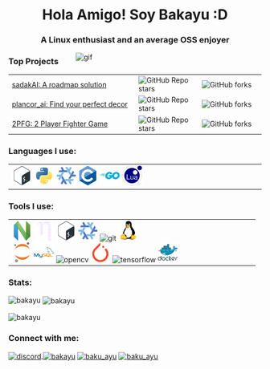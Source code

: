 <h1 align="center">Hola Amigo! Soy Bakayu :D</h1>
<h3 align="center">A Linux enthusiast and an average OSS enjoyer</h3>

<img align="right" src=".data/rei_plush_b.gif" alt="gif" width="370"/>
<!--
<ul align="left">
<li> Currently Developing <a href="https://github.com/bakayu/sadakAI">sadakAI</a> </li>
<li> A cool project I built <a href="https://github.com/bakayu/plancor_ai">plancor_ai</a> </li> 
<li> Check this out as well <a href="https://github.com/bakayu/2PFG">2PFG</a> </li> 
<li> Learning <b>Nix, NixOS, C, Go and a few more cool things...</b> </li> 
</ul>
-->

### Top Projects
<table width="60%">
<tr><td>
<a href="https://github.com/bakayu/sadakAI">sadakAI: A roadmap solution</a>
</td>
<td><img alt="GitHub Repo stars" src="https://img.shields.io/github/stars/bakayu/sadakAI?style=flat-square">
</td>
<td><img alt="GitHub forks" src="https://img.shields.io/github/forks/bakayu/sadakAI?style=flat-square">
</td>
</tr>
<tr>
  <td width="50%">
<a href="https://github.com/bakayu/plancor_ai">plancor_ai: Find your perfect decor</a>
  </td>
  </td>
  <td width='25%'><img alt="GitHub Repo stars" src="https://img.shields.io/github/stars/bakayu/plancor_ai?style=flat-square">
</td>
  <td><img alt="GitHub forks" src="https://img.shields.io/github/forks/bakayu/plancor_ai?style=flat-square">
</td>
</tr>
<tr>
  <td>
    <a href="https://github.com/bakayu/2PFG">2PFG: 2 Player Fighter Game</a>
  </td>
  <td width='25%'><img alt="GitHub Repo stars" src="https://img.shields.io/github/stars/bakayu/2PFG?style=flat-square">
</td>
  <td><img alt="GitHub forks" src="https://img.shields.io/github/forks/bakayu/2PFG?style=flat-square">
</td>
</tr>
</table>



<h3 align="left">Languages I use:</h3>
<table width="50%">
<tr><td width="50%">
  <!-- Bash -->
  <img src="https://github.com/devicons/devicon/blob/ca28c779441053191ff11710fe24a9e6c23690d6/icons/bash/bash-original.svg" alt="bash" width="40" height="40"/>
  <!-- Python -->
 <img src="https://raw.githubusercontent.com/devicons/devicon/master/icons/python/python-original.svg" alt="python" width="40" height="40"/>
 <!-- Nix -->
 <img src="https://github.com/devicons/devicon/blob/ca28c779441053191ff11710fe24a9e6c23690d6/icons/nixos/nixos-original.svg" alt="Nix" width="40" height="40"/>
 <!-- C -->
  <img src="https://raw.githubusercontent.com/devicons/devicon/master/icons/c/c-original.svg" alt="go" width="40" height="40"/>
  <!-- Go -->
  <img src="https://github.com/devicons/devicon/blob/ca28c779441053191ff11710fe24a9e6c23690d6/icons/go/go-original-wordmark.svg" alt="c" width="40" height="40"/>
  <!-- Lua -->
  <img src="https://github.com/devicons/devicon/blob/ca28c779441053191ff11710fe24a9e6c23690d6/icons/lua/lua-original.svg" alt="lua" width="40" height="40"/>
</td>
</tr>
</table>
 

<h3 align="left">Tools I use:</h3>
<table width="100%">
<tr><td width="70%">
  <!-- Neovim -->
  <img src="https://github.com/devicons/devicon/blob/ca28c779441053191ff11710fe24a9e6c23690d6/icons/neovim/neovim-original.svg" alt="nvim" width="40" height="40"/>
  <!-- Nano -->
  <img src="https://github.com/devicons/devicon/blob/ca28c779441053191ff11710fe24a9e6c23690d6/icons/nano/nano-original.svg" alt="nano" width="40" height="40"/>
  <!-- Bash -->
  <img src="https://github.com/devicons/devicon/blob/ca28c779441053191ff11710fe24a9e6c23690d6/icons/bash/bash-original.svg" alt="bash" width="40" height="40"/>
  <!-- Nix -->
  <img src="https://github.com/devicons/devicon/blob/ca28c779441053191ff11710fe24a9e6c23690d6/icons/nixos/nixos-original.svg" alt="Nix" width="40" height="40"/>
  <!-- Git -->
  <img src="https://www.vectorlogo.zone/logos/git-scm/git-scm-icon.svg" alt="git" width="40" height="40"/> 
  <!-- Linux -->  
  <img src="https://github.com/devicons/devicon/blob/ca28c779441053191ff11710fe24a9e6c23690d6/icons/linux/linux-original.svg" alt="linux" width="40" height="40"/><br>
  <!-- Jupyter -->
  <img src="https://github.com/devicons/devicon/blob/ca28c779441053191ff11710fe24a9e6c23690d6/icons/jupyter/jupyter-original.svg" alt="jupyter" width="40" height="40"/>
  <!-- MySQL -->
  <img src="https://raw.githubusercontent.com/devicons/devicon/master/icons/mysql/mysql-original-wordmark.svg" alt="mysql" width="40" height="40"/>
  <!-- OPENCV -->
  <img src="https://www.vectorlogo.zone/logos/opencv/opencv-icon.svg" alt="opencv" width="40" height="40"/> 
  <!-- PyTorch -->
 <img src="https://github.com/devicons/devicon/blob/ca28c779441053191ff11710fe24a9e6c23690d6/icons/pytorch/pytorch-original.svg" alt="pytorch" width="40" height="40"/>
  <!-- Tensorflow -->
  <img src="https://www.vectorlogo.zone/logos/tensorflow/tensorflow-icon.svg" alt="tensorflow" width="40" height="40"/>
  <!-- docker -->
  <img src="https://raw.githubusercontent.com/devicons/devicon/master/icons/docker/docker-original-wordmark.svg" alt="docker" width="40" height="40"/>
  </td>
</tr>
</table>

<h3 align="left">Stats:</h3>
<p><img align="left" src="https://github-readme-stats.vercel.app/api/top-langs?username=bakayu&show_icons=true&theme=dark&locale=en&layout=compact&hide_border=true&include_all_commits=true&count_private=true" alt="bakayu" /></p>

<p>&nbsp;<img align="center" src="https://github-readme-stats.vercel.app/api?username=bakayu&show_icons=true&theme=dark&locale=en&hide_border=true&include_all_commits=true&count_private=true" alt="bakayu" /></p>

<p><img align="center" src="https://github-readme-streak-stats.herokuapp.com/?user=bakayu&theme=dark&hide_border=true&include_all_commits=true&count_private=false" alt="bakayu" /></p>

<h3 align="left">Connect with me:</h3>
<p align="left">
<a href="https://discord.gg/2KgPQpejGv" target="blank"><img align="center" src="https://www.svgrepo.com/show/353655/discord-icon.svg" alt="discord" height="30" width="40" /> </a>
<a href="https://linkedin.com/in/bakayu" target="blank"><img align="center" src="https://raw.githubusercontent.com/rahuldkjain/github-profile-readme-generator/master/src/images/icons/Social/linked-in-alt.svg" alt="bakayu" height="30" width="40" /></a>
<a href="https://twitter.com/baku_ayu" target="blank"><img align="center" src="https://raw.githubusercontent.com/rahuldkjain/github-profile-readme-generator/master/src/images/icons/Social/twitter.svg" alt="baku_ayu" height="30" width="40" /></a>
<a href="https://instagram.com/baku_ayu" target="blank"><img align="center" src="https://raw.githubusercontent.com/rahuldkjain/github-profile-readme-generator/master/src/images/icons/Social/instagram.svg" alt="baku_ayu" height="30" width="40" /></a>

</p>
